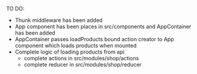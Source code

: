 TO DO:

- Thunk middleware has been added
- App component has been places in src/components and AppContainer has been added
- AppContainer passes loadProducts bound action creator to App component which loads products when mounted
- Complete logic of loading products from api
  - complete actions in src/modules/shop/actions
  - complete reducer in src/modules/shop/reducer